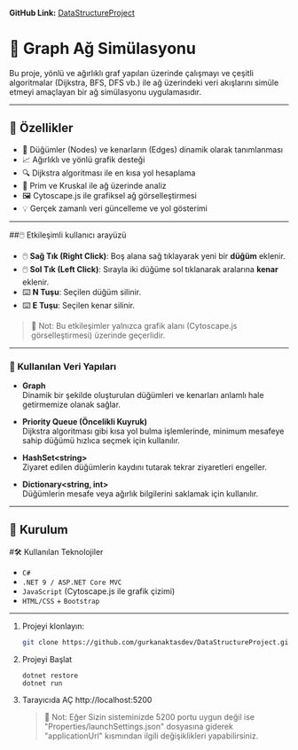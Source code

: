 
**GitHub Link:** [DataStructureProject](https://github.com/gurkanaktasdev/DataStructureProject)
# 📡 Graph Ağ Simülasyonu

Bu proje, yönlü ve ağırlıklı graf yapıları üzerinde çalışmayı ve çeşitli algoritmalar (Dijkstra, BFS, DFS vb.) ile ağ üzerindeki veri akışlarını simüle etmeyi amaçlayan bir ağ simülasyonu uygulamasıdır.

---

## 📌 Özellikler

- 🎯 Düğümler (Nodes) ve kenarların (Edges) dinamik olarak tanımlanması
- 📈 Ağırlıklı ve yönlü grafik desteği
- 🔍 Dijkstra algoritması ile en kısa yol hesaplama
- 🔄 Prim ve Kruskal ile ağ üzerinde analiz
- 🖼️ Cytoscape.js ile grafiksel ağ görselleştirmesi  
- 💡 Gerçek zamanlı veri güncelleme ve yol gösterimi

---
##🖱️ Etkileşimli kullanıcı arayüzü
- 🖱️ **Sağ Tık (Right Click)**: Boş alana sağ tıklayarak yeni bir **düğüm** eklenir.
- 🖱️ **Sol Tık (Left Click)**: Sırayla iki düğüme sol tıklanarak aralarına **kenar** eklenir.
- ⌨️ **N Tuşu**: Seçilen düğüm silinir.
- ⌨️ **E Tuşu**: Seçilen kenar silinir.

> 🔔 Not: Bu etkileşimler yalnızca grafik alanı (Cytoscape.js görselleştirmesi) üzerinde geçerlidir.
---
### 🧱 Kullanılan Veri Yapıları

- **Graph**  
  Dinamik bir şekilde oluşturulan düğümleri ve kenarları anlamlı hale getirmemize olanak sağlar.

- **Priority Queue (Öncelikli Kuyruk)**  
  Dijkstra algoritması gibi kısa yol bulma işlemlerinde, minimum mesafeye sahip düğümü hızlıca seçmek için kullanılır.

- **HashSet\<string\>**  
  Ziyaret edilen düğümlerin kaydını tutarak tekrar ziyaretleri engeller.

- **Dictionary\<string, int\>**  
  Düğümlerin mesafe veya ağırlık bilgilerini saklamak için kullanılır.

---

## 🚀 Kurulum

#🛠️ Kullanılan Teknolojiler
- `C#`
- `.NET 9 / ASP.NET Core MVC`
- `JavaScript` (Cytoscape.js ile grafik çizimi)
- `HTML/CSS` + `Bootstrap`
---
1. Projeyi klonlayın:

   ```bash
   git clone https://github.com/gurkanaktasdev/DataStructureProject.git 
2. Projeyi Başlat
    ```
    dotnet restore
    dotnet run
3. Tarayıcıda AÇ
   http://localhost:5200 
   > 🔔 Not: Eğer Sizin sisteminizde 5200 portu uygun değil ise "Properties/launchSettings.json" dosyasına giderek "applicationUrl" kısmından ilgili değişiklikleri yapabilirsiniz.
